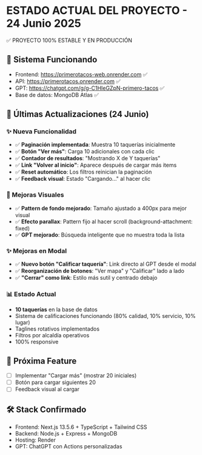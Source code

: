 # ESTADO ACTUAL DEL PROYECTO - 24 Junio 2025

✅ PROYECTO 100% ESTABLE Y EN PRODUCCIÓN

## 🚀 Sistema Funcionando
- Frontend: https://primerotacos-web.onrender.com ✅
- API: https://primerotacos.onrender.com ✅
- GPT: https://chatgpt.com/g/g-C1HIeGZpN-primero-tacos ✅
- Base de datos: MongoDB Atlas ✅

## 🎯 Últimas Actualizaciones (24 Junio)
### ✨ Nueva Funcionalidad
- ✅ **Paginación implementada**: Muestra 10 taquerías inicialmente
- ✅ **Botón "Ver más"**: Carga 10 adicionales con cada clic
- ✅ **Contador de resultados**: "Mostrando X de Y taquerías"
- ✅ **Link "Volver al inicio"**: Aparece después de cargar más items
- ✅ **Reset automático**: Los filtros reinician la paginación
- ✅ **Feedback visual**: Estado "Cargando..." al hacer clic
### 🎨 Mejoras Visuales
- ✅ **Pattern de fondo mejorado**: Tamaño ajustado a 400px para mejor visual
- ✅ **Efecto parallax**: Pattern fijo al hacer scroll (background-attachment: fixed)
- ✅ **GPT mejorado**: Búsqueda inteligente que no muestra toda la lista
### ✨ Mejoras en Modal
- ✅ **Nuevo botón "Calificar taquería"**: Link directo al GPT desde el modal
- ✅ **Reorganización de botones**: "Ver mapa" y "Calificar" lado a lado
- ✅ **"Cerrar" como link**: Estilo más sutil y centrado debajo

### 📊 Estado Actual
- **10 taquerías** en la base de datos
- Sistema de calificaciones funcionando (80% calidad, 10% servicio, 10% lugar)
- Taglines rotativos implementados
- Filtros por alcaldía operativos
- 100% responsive

## 🔄 Próxima Feature
- [ ] Implementar "Cargar más" (mostrar 20 iniciales)
- [ ] Botón para cargar siguientes 20
- [ ] Feedback visual al cargar

## 🛠 Stack Confirmado
- Frontend: Next.js 13.5.6 + TypeScript + Tailwind CSS
- Backend: Node.js + Express + MongoDB
- Hosting: Render
- GPT: ChatGPT con Actions personalizadas